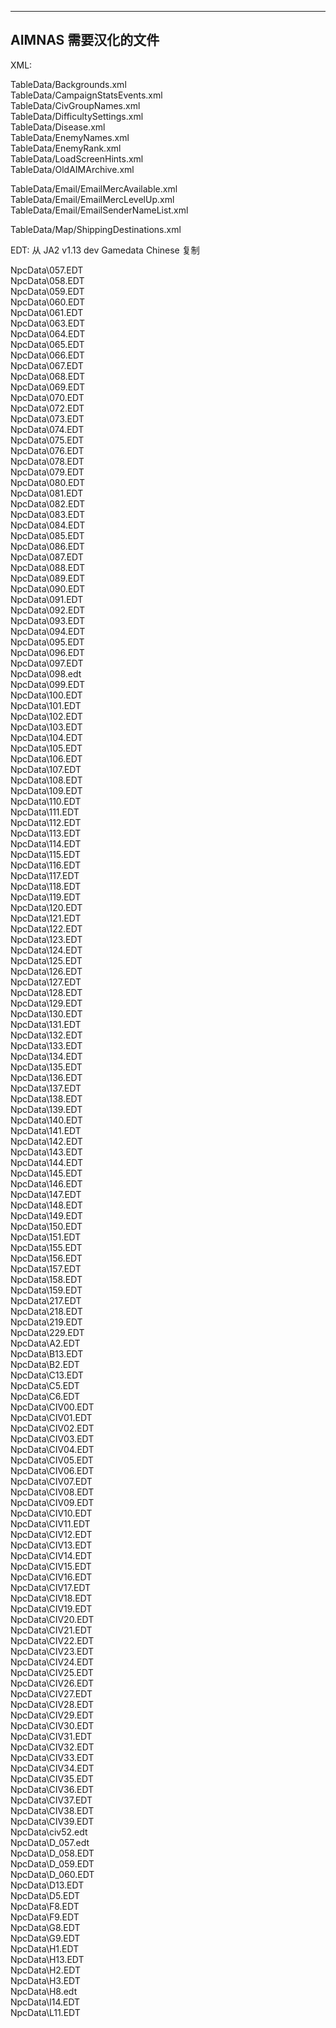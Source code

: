 
----------------------------------------------------------------------  
AIMNAS 需要汉化的文件
----------------------------------------------------------------------  

XML:

TableData/Backgrounds.xml  
TableData/CampaignStatsEvents.xml  
TableData/CivGroupNames.xml  
TableData/DifficultySettings.xml  
TableData/Disease.xml  
TableData/EnemyNames.xml  
TableData/EnemyRank.xml  
TableData/LoadScreenHints.xml  
TableData/OldAIMArchive.xml  

TableData/Email/EmailMercAvailable.xml  
TableData/Email/EmailMercLevelUp.xml  
TableData/Email/EmailSenderNameList.xml  

TableData/Map/ShippingDestinations.xml



EDT: 从 JA2 v1.13 dev Gamedata Chinese 复制

NpcData\057.EDT  
NpcData\058.EDT  
NpcData\059.EDT  
NpcData\060.EDT  
NpcData\061.EDT  
NpcData\063.EDT  
NpcData\064.EDT  
NpcData\065.EDT  
NpcData\066.EDT  
NpcData\067.EDT  
NpcData\068.EDT  
NpcData\069.EDT  
NpcData\070.EDT  
NpcData\072.EDT  
NpcData\073.EDT  
NpcData\074.EDT  
NpcData\075.EDT  
NpcData\076.EDT  
NpcData\078.EDT  
NpcData\079.EDT  
NpcData\080.EDT  
NpcData\081.EDT  
NpcData\082.EDT  
NpcData\083.EDT  
NpcData\084.EDT  
NpcData\085.EDT  
NpcData\086.EDT  
NpcData\087.EDT  
NpcData\088.EDT  
NpcData\089.EDT  
NpcData\090.EDT  
NpcData\091.EDT  
NpcData\092.EDT  
NpcData\093.EDT  
NpcData\094.EDT  
NpcData\095.EDT  
NpcData\096.EDT  
NpcData\097.EDT  
NpcData\098.edt  
NpcData\099.EDT  
NpcData\100.EDT  
NpcData\101.EDT  
NpcData\102.EDT  
NpcData\103.EDT  
NpcData\104.EDT  
NpcData\105.EDT  
NpcData\106.EDT  
NpcData\107.EDT  
NpcData\108.EDT  
NpcData\109.EDT  
NpcData\110.EDT  
NpcData\111.EDT  
NpcData\112.EDT  
NpcData\113.EDT  
NpcData\114.EDT  
NpcData\115.EDT  
NpcData\116.EDT  
NpcData\117.EDT  
NpcData\118.EDT  
NpcData\119.EDT  
NpcData\120.EDT  
NpcData\121.EDT  
NpcData\122.EDT  
NpcData\123.EDT  
NpcData\124.EDT  
NpcData\125.EDT  
NpcData\126.EDT  
NpcData\127.EDT  
NpcData\128.EDT  
NpcData\129.EDT  
NpcData\130.EDT  
NpcData\131.EDT  
NpcData\132.EDT  
NpcData\133.EDT  
NpcData\134.EDT  
NpcData\135.EDT  
NpcData\136.EDT  
NpcData\137.EDT  
NpcData\138.EDT  
NpcData\139.EDT  
NpcData\140.EDT  
NpcData\141.EDT  
NpcData\142.EDT  
NpcData\143.EDT  
NpcData\144.EDT  
NpcData\145.EDT  
NpcData\146.EDT  
NpcData\147.EDT  
NpcData\148.EDT  
NpcData\149.EDT  
NpcData\150.EDT  
NpcData\151.EDT  
NpcData\155.EDT  
NpcData\156.EDT  
NpcData\157.EDT  
NpcData\158.EDT  
NpcData\159.EDT  
NpcData\217.EDT  
NpcData\218.EDT  
NpcData\219.EDT  
NpcData\229.EDT  
NpcData\A2.EDT  
NpcData\B13.EDT  
NpcData\B2.EDT  
NpcData\C13.EDT  
NpcData\C5.EDT  
NpcData\C6.EDT  
NpcData\CIV00.EDT  
NpcData\CIV01.EDT  
NpcData\CIV02.EDT  
NpcData\CIV03.EDT  
NpcData\CIV04.EDT  
NpcData\CIV05.EDT  
NpcData\CIV06.EDT  
NpcData\CIV07.EDT  
NpcData\CIV08.EDT  
NpcData\CIV09.EDT  
NpcData\CIV10.EDT  
NpcData\CIV11.EDT  
NpcData\CIV12.EDT  
NpcData\CIV13.EDT  
NpcData\CIV14.EDT  
NpcData\CIV15.EDT  
NpcData\CIV16.EDT  
NpcData\CIV17.EDT  
NpcData\CIV18.EDT  
NpcData\CIV19.EDT  
NpcData\CIV20.EDT  
NpcData\CIV21.EDT  
NpcData\CIV22.EDT  
NpcData\CIV23.EDT  
NpcData\CIV24.EDT  
NpcData\CIV25.EDT  
NpcData\CIV26.EDT  
NpcData\CIV27.EDT  
NpcData\CIV28.EDT  
NpcData\CIV29.EDT  
NpcData\CIV30.EDT  
NpcData\CIV31.EDT  
NpcData\CIV32.EDT  
NpcData\CIV33.EDT  
NpcData\CIV34.EDT  
NpcData\CIV35.EDT  
NpcData\CIV36.EDT  
NpcData\CIV37.EDT  
NpcData\CIV38.EDT  
NpcData\CIV39.EDT  
NpcData\civ52.edt  
NpcData\D_057.edt  
NpcData\D_058.EDT  
NpcData\D_059.EDT  
NpcData\D_060.EDT  
NpcData\D13.EDT  
NpcData\D5.EDT  
NpcData\F8.EDT  
NpcData\F9.EDT  
NpcData\G8.EDT  
NpcData\G9.EDT  
NpcData\H1.EDT  
NpcData\H13.EDT  
NpcData\H2.EDT  
NpcData\H3.EDT  
NpcData\H8.edt  
NpcData\I14.EDT  
NpcData\L11.EDT  
